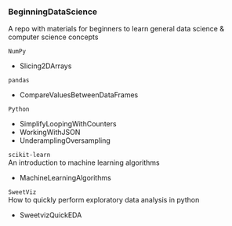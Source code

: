 ### BeginningDataScience

A repo with materials for beginners to learn general data science & computer science concepts

`NumPy`
- Slicing2DArrays

`pandas`
- CompareValuesBetweenDataFrames

`Python`
- SimplifyLoopingWithCounters
- WorkingWithJSON
- UnderamplingOversampling

`scikit-learn`\
An introduction to machine learning algorithms

- MachineLearningAlgorithms

`SweetViz`\
How to quickly perform exploratory data analysis in python

- SweetvizQuickEDA
